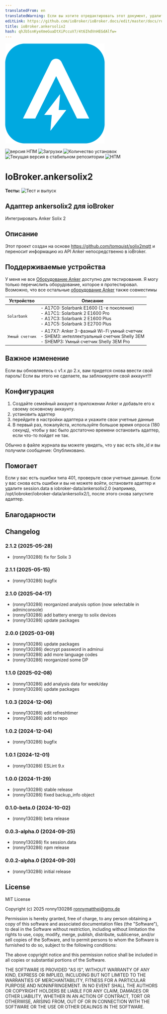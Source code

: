 ```yaml
---
translatedFrom: en
translatedWarning: Если вы хотите отредактировать этот документ, удалите поле «translationFrom», в противном случае этот документ будет снова автоматически переведен
editLink: https://github.com/ioBroker/ioBroker.docs/edit/master/docs/ru/adapterref/iobroker.ankersolix2/README.md
title: ioBroker.ankersolix2
hash: qhJb5snKyeXmeGuaDtXiPccuV7/4t6IhdVnHEGdAlfw=
---
```

![Логотип](../../../en/adapterref/iobroker.ankersolix2/admin/ankersolix2.png)

![версия НПМ](https://img.shields.io/npm/v/iobroker.ankersolix2.svg)
![Загрузки](https://img.shields.io/npm/dm/iobroker.ankersolix2.svg)
![Количество установок](https://iobroker.live/badges/ankersolix2-installed.svg)
![Текущая версия в стабильном репозитории](https://iobroker.live/badges/ankersolix2-stable.svg)
![НПМ](https://nodei.co/npm/iobroker.ankersolix2.png?downloads=true)

# IoBroker.ankersolix2
**Тесты:** ![Тест и выпуск](https://github.com/ronny130286/ioBroker.ankersolix2/workflows/Test%20and%20Release/badge.svg)

## Адаптер ankersolix2 для ioBroker
Интегрировать Anker Solix 2

## Описание
Этот проект создан на основе https://github.com/tomquist/solix2mqtt и переносит информацию из API Anker непосредственно в ioBroker.

## Поддерживаемые устройства
У меня не все [Оборудование Anker](https://www.ankersolix.com/) доступно для тестирования. Я могу только перечислить оборудование, которое я протестировал. Возможно, что все остальные [оборудование Anker](https://www.ankersolix.com/) также совместимы

| Устройство | Описание |
| ------------ | --------------------------------------------------------------------------------------------------------------------------------------------- |
| `Solarbank` | - A17C0: Solarbank E1600 (1-е поколение)<br> - A17C1: Solarbank 2 E1600 Pro<br> - A17C3: Solarbank 2 E1600 Plus<br> - A17C5: Solarbank 3 E2700 Plus<br> |
| `Умный счетчик` | - A17X7: Anker 3-фазный Wi-Fi умный счетчик<br> - SHEM3: интеллектуальный счетчик Shelly 3EM<br> - SHEMP3: Умный счетчик Shelly 3EM Pro |

## Важное изменение
Если вы обновляетесь с v1.x до 2.x, вам придется снова ввести свой пароль! Если вы этого не сделаете, вы заблокируете свой аккаунт!!!

## Конфигурация
1. Создайте семейный аккаунт в приложении Anker и добавьте его к своему основному аккаунту.
2. установить адаптер
3. перейдите в настройки адаптера и укажите свои учетные данные
4. В первый раз, пожалуйста, используйте большое время опроса (180 секунд), чтобы у вас было достаточно времени остановить адаптер, если что-то пойдет не так.

Обычно в файле журнала вы можете увидеть, что у вас есть site_id и вы получили сообщение: Опубликовано.

## Помогает
Если у вас есть ошибки типа 401, проверьте свои учетные данные.
Если у вас снова есть ошибки и вы не можете войти, остановите адаптер и удалите session.data в iobroker-data/ankersolix2.0 (например, /opt/iobroker/iobroker-data/ankersolix2/), после этого снова запустите адаптер.

## Благодарности

## Changelog

<!--
    Placeholder for the next version (at the beginning of the line):
    ### **WORK IN PROGRESS**
-->
### 2.1.2 (2025-05-28)

- (ronny130286) fix for Solix 3

### 2.1.1 (2025-05-15)

- (ronny130286) bugfix

### 2.1.0 (2025-04-17)

- (ronny130286) reorganized analysis option (now selectable in adminconsole)
- (ronny130286) add battery energy to solix devices
- (ronny130286) update packages

### 2.0.0 (2025-03-09)

- (ronny130286) update packages
- (ronny130286) decrypt password in adminui
- (ronny130286) add more language codes
- (ronny130286) reorganized some DP

### 1.1.0 (2025-02-08)

- (ronny130286) add analysis data for week/day
- (ronny130286) update packages

### 1.0.3 (2024-12-06)

- (ronny130286) edit refreshtimer
- (ronny130286) add to repo

### 1.0.2 (2024-12-04)

- (ronny130286) bugfix

### 1.0.1 (2024-12-01)

- (ronny130286) ESLint 9.x

### 1.0.0 (2024-11-29)

- (ronny130286) stable release
- (ronny130286) fixed backup_info object

### 0.1.0-beta.0 (2024-10-02)

- (ronny130286) beta release

### 0.0.3-alpha.0 (2024-09-25)

- (ronny130286) fix session.data
- (ronny130286) npm release

### 0.0.2-alpha.0 (2024-09-20)

- (ronny130286) initial release

## License

MIT License

Copyright (c) 2025 ronny130286 <ronnymatthei@gmx.de>

Permission is hereby granted, free of charge, to any person obtaining a copy
of this software and associated documentation files (the "Software"), to deal
in the Software without restriction, including without limitation the rights
to use, copy, modify, merge, publish, distribute, sublicense, and/or sell
copies of the Software, and to permit persons to whom the Software is
furnished to do so, subject to the following conditions:

The above copyright notice and this permission notice shall be included in all
copies or substantial portions of the Software.

THE SOFTWARE IS PROVIDED "AS IS", WITHOUT WARRANTY OF ANY KIND, EXPRESS OR
IMPLIED, INCLUDING BUT NOT LIMITED TO THE WARRANTIES OF MERCHANTABILITY,
FITNESS FOR A PARTICULAR PURPOSE AND NONINFRINGEMENT. IN NO EVENT SHALL THE
AUTHORS OR COPYRIGHT HOLDERS BE LIABLE FOR ANY CLAIM, DAMAGES OR OTHER
LIABILITY, WHETHER IN AN ACTION OF CONTRACT, TORT OR OTHERWISE, ARISING FROM,
OUT OF OR IN CONNECTION WITH THE SOFTWARE OR THE USE OR OTHER DEALINGS IN THE
SOFTWARE.